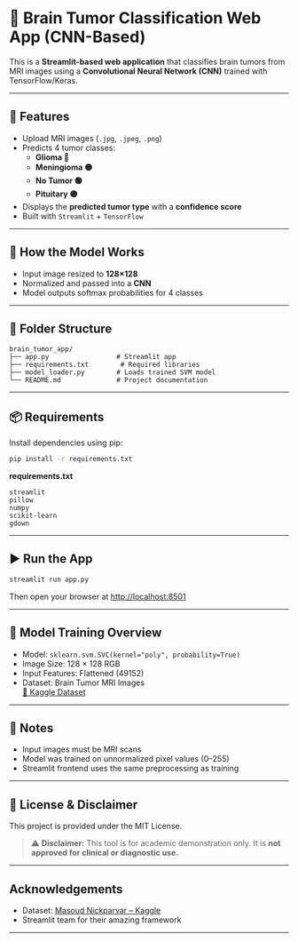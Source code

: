 # 🧠 Brain Tumor Classification Web App (CNN-Based)

This is a **Streamlit-based web application** that classifies brain tumors from MRI images using a **Convolutional Neural Network (CNN)** trained with TensorFlow/Keras.

---

## 🎯 Features

- Upload MRI images (`.jpg`, `.jpeg`, `.png`)
- Predicts 4 tumor classes:
  - **Glioma 🔴**
  - **Meningioma 🟡**
  - **No Tumor 🟢**
  - **Pituitary 🟣**
- Displays the **predicted tumor type** with a **confidence score**
- Built with `Streamlit` + `TensorFlow`

---

## 🧠 How the Model Works

- Input image resized to **128×128**
- Normalized and passed into a **CNN**
- Model outputs softmax probabilities for 4 classes

---

## 📁 Folder Structure

```
brain_tumor_app/
├── app.py                 # Streamlit app
├── requirements.txt        # Required libraries
├── model_loader.py        # Loads trained SVM model
└── README.md              # Project documentation
```

---

## 📦 Requirements

Install dependencies using pip:

```bash
pip install -r requirements.txt
```

**requirements.txt**
```
streamlit
pillow
numpy
scikit-learn
gdown
```

---

## ▶️ Run the App

```bash
streamlit run app.py
```

Then open your browser at [http://localhost:8501](http://localhost:8501)

---

## 🧪 Model Training Overview

- Model: `sklearn.svm.SVC(kernel="poly", probability=True)`
- Image Size: 128 × 128 RGB
- Input Features: Flattened (49152)
- Dataset: Brain Tumor MRI Images  
  [📁 Kaggle Dataset](https://www.kaggle.com/datasets/masoudnickparvar/brain-tumor-mri-dataset)

---

## 📌 Notes

- Input images must be MRI scans
- Model was trained on unnormalized pixel values (0–255)
- Streamlit frontend uses the same preprocessing as training

---

## 📄 License & Disclaimer

This project is provided under the MIT License.

> ⚠️ **Disclaimer:** This tool is for academic demonstration only. It is **not approved for clinical or diagnostic use.**

---

## Acknowledgements

- Dataset: [Masoud Nickparvar – Kaggle](https://www.kaggle.com/datasets/masoudnickparvar/brain-tumor-mri-dataset)
- Streamlit team for their amazing framework

---
